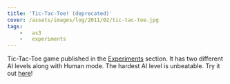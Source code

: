 ```yaml
---
title: 'Tic-Tac-Toe! (deprecated)'
cover: /assets/images/log/2011/02/tic-tac-toe.jpg
tags:
    -   as3
    -   experiments
---
```


Tic-Tac-Toe game published in the [Experiments](http://v3.6.andrewwei.mu/#/experiment) section. It has two different AI levels along with Human mode. The hardest AI level is unbeatable. Try it out [here](http://v3.6.andrewwei.mu/#/experiment/tictactoe)!
